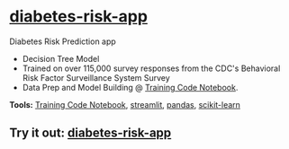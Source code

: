 # [diabetes-risk-app](https://share.streamlit.io/alexteboul/diabetes-risk-app/diabetes_app.py)

Diabetes Risk Prediction app
* Decision Tree Model
* Trained on over 115,000 survey responses from the CDC's Behavioral Risk Factor Surveillance System Survey
* Data Prep and Model Building @ [Training Code Notebook](https://www.kaggle.com/code/alexteboul/diabetes-risk-streamlit-app).

**Tools:** [Training Code Notebook](https://www.kaggle.com/code/alexteboul/diabetes-risk-streamlit-app), [streamlit](https://streamlit.io), [pandas](https://pandas.pydata.org), [scikit-learn](https://scikit-learn.org/stable/)

## Try it out: [diabetes-risk-app](https://share.streamlit.io/alexteboul/diabetes-risk-app/diabetes_app.py)
